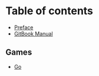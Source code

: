 # Table of contents

* [Preface](README.md)
* [GitBook Manual](https://docs.gitbook.com/)

## Games

* [Go](games/go.md)

